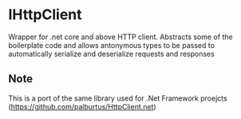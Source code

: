 # IHttpClient
Wrapper for .net core and above HTTP client.  Abstracts some of the boilerplate code and allows antonymous types to be passed to automatically serialize and deserialize requests and responses 

## Note
This is a port of the same library used for .Net Framework proejcts (https://github.com/palburtus/HttpClient.net)
